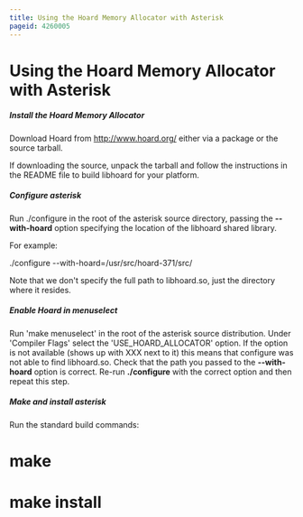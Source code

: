 ```yaml
---
title: Using the Hoard Memory Allocator with Asterisk
pageid: 4260005
---
```


Using the Hoard Memory Allocator with Asterisk
==============================================


##### Install the Hoard Memory Allocator


Download Hoard from <http://www.hoard.org/> either via a package or the source tarball.


If downloading the source, unpack the tarball and follow the instructions in the README file to build libhoard for your platform.


##### Configure asterisk


Run ./configure in the root of the asterisk source directory, passing the **--with-hoard** option specifying the location of the libhoard shared library.


For example:



./configure --with-hoard=/usr/src/hoard-371/src/

Note that we don't specify the full path to libhoard.so, just the directory where it resides.


##### Enable Hoard in menuselect


Run 'make menuselect' in the root of the asterisk source distribution. Under 'Compiler Flags' select the 'USE\_HOARD\_ALLOCATOR' option. If the option is not available (shows up with XXX next to it) this means that configure was not able to find libhoard.so. Check that the path you passed to the **--with-hoard** option is correct. Re-run **./configure** with the correct option and then repeat this step.


##### Make and install asterisk


Run the standard build commands:



# make
# make install

